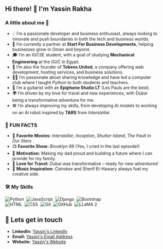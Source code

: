 ## Hi there! 👋 I'm Yassin Rakha

### A little about me 👀
- 💡 I’m a passionate developer and business enthusiast, always looking to innovate and push boundaries in both the tech and business worlds.
- 💼 I’m currently a partner at **Start For Business Developments**, helping businesses grow in Oman and beyond.
- 🎓 I’m an IGCSE student, with a goal of studying **Mechanical Engineering** at the GUC in Egypt.
- 🚀 I’m also the founder of **Tokens United**, a company offering web development, hosting services, and business solutions.
- 🧑‍🏫 I’m passionate about sharing knowledge and have led a computer club where I taught Python to both students and teachers.
- 🎸 I’m a guitarist with an **Epiphone Studio LT** (Les Pauls are the best).
- 🌍 I’m driven by my love for travel and new experiences, with Dubai being a transformative adventure for me.
- 🛠 I’m always improving my skills, from developing AI models to working on an AI robot inspired by **TARS** from *Interstellar*.

### 🌟 FUN FACTS
- 🎥 **Favorite Movies:** *Interstellar*, *Inception*, *Shutter Island*, *The Fault in Our Stars*
- 📺 **Favorite Show:** *Brooklyn 99* (Yes, I cried in the last episode!)
- 💪 **Motivation:** Making my dad proud and building a future where I can provide for my family.
- 🧳 **Love for Travel:** Dubai was transformative – ready for new adventures!
- 🎸 **Music Inspiration:** *Cairokee* and Sherif El-Hawary always fuel my creative side.

### 🛠 My Skills
![Python](https://img.shields.io/badge/-Python-05122A?style=flat&logo=python)&nbsp;
![JavaScript](https://img.shields.io/badge/-JavaScript-05122A?style=flat&logo=javascript)&nbsp;
![Django](https://img.shields.io/badge/-Django-05122A?style=flat&logo=django&logoColor=092E20)&nbsp;
![Bootstrap](https://img.shields.io/badge/-Bootstrap-05122A?style=flat&logo=bootstrap&logoColor=563D7C)\
![HTML](https://img.shields.io/badge/-HTML-05122A?style=flat&logo=HTML5)&nbsp;
![CSS](https://img.shields.io/badge/-CSS-05122A?style=flat&logo=CSS3&logoColor=1572B6)&nbsp;
![Git](https://img.shields.io/badge/-Git-05122A?style=flat&logo=git)&nbsp;
![GitHub](https://img.shields.io/badge/-GitHub-05122A?style=flat&logo=github)&nbsp;
![LLaMA 2](https://img.shields.io/badge/-LLaMA_2-05122A?style=flat&logo=meta&logoColor=white)&nbsp;

## 🔗 Lets get in touch
- **LinkedIn:** [Yassin's LinkedIn](https://www.linkedin.com/in/yassinrakha/)  
- **Email:** [Yassin's Email Address](mailto:info@yassinrakha.com)  
- **Website:** [Yassin's Website](https://yassinrakha.com) 

